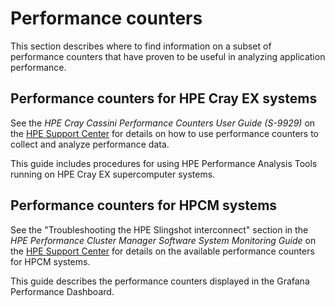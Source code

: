 
# Performance counters

This section describes where to find information on a subset of performance counters that have proven to be useful in analyzing application performance.

## Performance counters for HPE Cray EX systems

See the _HPE Cray Cassini Performance Counters User Guide (S-9929)_ on the [HPE Support Center](https://support.hpe.com/connect/s/?language=en_US) for details on how to use performance counters to collect and analyze performance data.

This guide includes procedures for using HPE Performance Analysis Tools running on HPE Cray EX supercomputer systems.

## Performance counters for HPCM systems

See the "Troubleshooting the HPE Slingshot interconnect" section in the _HPE Performance Cluster Manager Software System Monitoring Guide_ on the [HPE Support Center](https://support.hpe.com/connect/s/?language=en_US) for details on the available performance counters for HPCM systems.

This guide describes the performance counters displayed in the Grafana Performance Dashboard.
